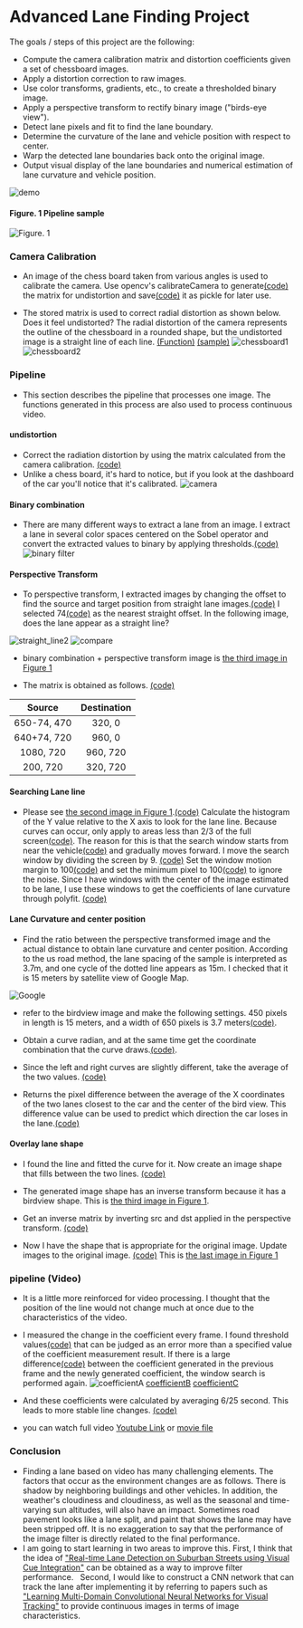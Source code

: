 # Advanced Lane Finding Project

The goals / steps of this project are the following:

* Compute the camera calibration matrix and distortion coefficients given a set of chessboard images.
* Apply a distortion correction to raw images.
* Use color transforms, gradients, etc., to create a thresholded binary image.
* Apply a perspective transform to rectify binary image ("birds-eye view").
* Detect lane pixels and fit to find the lane boundary.
* Determine the curvature of the lane and vehicle position with respect to center.
* Warp the detected lane boundaries back onto the original image.
* Output visual display of the lane boundaries and numerical estimation of lane curvature and vehicle position.

![demo](output_images/summary.git)
#### Figure. 1 Pipeline sample
![Figure. 1](output_images/pipe_line1.png)

### Camera Calibration

* An image of the chess board taken from various angles is used to calibrate the camera. Use opencv's calibrateCamera to generate[(code)](https://github.com/BGPark/FindingLaneLineOnTheRoad2/blob/master/cal_camera.py#L33) the matrix for undistortion and save[(code)](https://github.com/BGPark/FindingLaneLineOnTheRoad2/blob/master/cal_camera.py#L14) it as pickle for later use.

* The stored matrix is used to correct radial distortion as shown below. Does it feel undistorted? The radial distortion of the camera represents the outline of the chessboard in a rounded shape, but the undistorted image is a straight line of each line.
[(Function)](https://github.com/BGPark/FindingLaneLineOnTheRoad2/blob/master/cal_camera.py#L60)
[(sample)](https://github.com/BGPark/FindingLaneLineOnTheRoad2/blob/master/cal_camera.py#L70)
![chessboard1](output_images/undist.png) ![chessboard2](output_images/undist2.png)


### Pipeline
* This section describes the pipeline that processes one image. The functions generated in this process are also used to process continuous video.

#### undistortion
* Correct the radiation distortion by using the matrix calculated from the camera calibration. [(code)](https://github.com/BGPark/FindingLaneLineOnTheRoad2/blob/master/test_pipeline.py#L20)
* Unlike a chess board, it's hard to notice, but if you look at the dashboard of the car you'll notice that it's calibrated.
![camera](output_images/undist_movie.png)

#### Binary combination
* There are many different ways to extract a lane from an image. I extract a lane in several color spaces centered on the Sobel operator and convert the extracted values to binary by applying  thresholds.[(code)](https://github.com/BGPark/FindingLaneLineOnTheRoad2/blob/master/utils.py#L116)
![binary filter](output_images/binary_filter1.png)


#### Perspective Transform
* To perspective transform, I extracted images by changing the offset to find the source and target position from straight lane images.[(code)](https://github.com/BGPark/FindingLaneLineOnTheRoad2/blob/master/find_trapezoid_point.py#L13) I selected 74[(code)](https://github.com/BGPark/FindingLaneLineOnTheRoad2/blob/master/utils.py#L58) as the nearest straight offset. In the following image, does the lane appear as a straight line?

![straight_line2](output_images/straight_lines2.jpg_74.png)
![compare](output_images/trapezoid_summary.png)

* binary combination + perspective transform image is [the third image in Figure 1](https://github.com/BGPark/FindingLaneLineOnTheRoad2/blob/master/README.md#figure-1-pipeline-sample)

* The matrix is obtained as follows. [(code)](https://github.com/BGPark/FindingLaneLineOnTheRoad2/blob/master/utils.py#L52)

| Source        | Destination   | 
|:-------------:|:-------------:| 
| 650-74, 470   | 320, 0        | 
| 640+74, 720   | 960, 0        |
| 1080, 720     | 960, 720      |
| 200, 720      | 320, 720      |


#### Searching Lane line
* Please see [the second image in Figure 1](https://github.com/BGPark/FindingLaneLineOnTheRoad2/blob/master/README.md#figure-1-pipeline-sample).[(code)](https://github.com/BGPark/FindingLaneLineOnTheRoad2/blob/master/utils.py#L133) Calculate the histogram of the Y value relative to the X axis to look for the lane line. Because curves can occur, only apply to areas less than 2/3 of the full screen[(code)](https://github.com/BGPark/FindingLaneLineOnTheRoad2/blob/master/utils.py#L141). The reason for this is that the search window starts from near the vehicle[(code)](https://github.com/BGPark/FindingLaneLineOnTheRoad2/blob/master/utils.py#L167) and gradually moves forward. I move the search window by dividing the screen by 9. [(code)](https://github.com/BGPark/FindingLaneLineOnTheRoad2/blob/master/utils.py#L135) 
Set the window motion margin to 100[(code)](https://github.com/BGPark/FindingLaneLineOnTheRoad2/blob/master/utils.py#L159) and set the minimum pixel to 100[(code)](https://github.com/BGPark/FindingLaneLineOnTheRoad2/blob/master/utils.py#L161) to ignore the noise.
Since I have windows with the center of the image estimated to be lane, I use these windows to get the coefficients of lane curvature through polyfit. [(code)](https://github.com/BGPark/FindingLaneLineOnTheRoad2/blob/master/utils.py#L203)


#### Lane Curvature and center position
* Find the ratio between the perspective transformed image and the actual distance to obtain lane curvature and center position. According to the us road method, the lane spacing of the sample is interpreted as 3.7m, and one cycle of the dotted line appears as 15m. I checked that it is 15 meters by satellite view of Google Map.

![Google](output_images/line_distance.jpg)

* refer to the birdview image and make the following settings. 450 pixels in length is 15 meters, and a width of 650 pixels is 3.7 meters[(code)](https://github.com/BGPark/FindingLaneLineOnTheRoad2/blob/master/utils.py#L264). 

* Obtain a curve radian, and at the same time get the coordinate combination that the curve draws.[(code)](https://github.com/BGPark/FindingLaneLineOnTheRoad2/blob/master/utils.py#L256). 

* Since the left and right curves are slightly different, take the average of the two values. [(code)](https://github.com/BGPark/FindingLaneLineOnTheRoad2/blob/master/main.py#L49)

* Returns the pixel difference between the average of the X coordinates of the two lanes closest to the car and the center of the bird view. This difference value can be used to predict which direction the car loses in the lane.[(code)](https://github.com/BGPark/FindingLaneLineOnTheRoad2/blob/master/main.py#L44)

#### Overlay lane shape
* I found the line and fitted the curve for it. Now create an image shape that fills between the two lines. [(code)](https://github.com/BGPark/FindingLaneLineOnTheRoad2/blob/master/main.py#L31)

* The generated image shape has an inverse transform because it has a birdview shape. This is [the third image in Figure 1](https://github.com/BGPark/FindingLaneLineOnTheRoad2/blob/master/README.md#figure-1-pipeline-sample). 

* Get an inverse matrix by inverting src and dst applied in the perspective transform. [(code)](https://github.com/BGPark/FindingLaneLineOnTheRoad2/blob/master/utils.py#L47)

* Now I have the shape that is appropriate for the original image. Update images to the original image. [(code)](https://github.com/BGPark/FindingLaneLineOnTheRoad2/blob/master/main.py#L35) This is [the last image in Figure 1](https://github.com/BGPark/FindingLaneLineOnTheRoad2/blob/master/README.md#figure-1-pipeline-sample)

### pipeline (Video)
* It is a little more reinforced for video processing. I thought that the position of the line would not change much at once due to the characteristics of the video. 
* I measured the change in the coefficient every frame. I found threshold values[(code)](https://github.com/BGPark/FindingLaneLineOnTheRoad2/blob/master/utils.py#L230) that can be judged as an error more than a specified value of the coefficient measurement result. If there is a large difference[(code)](https://github.com/BGPark/FindingLaneLineOnTheRoad2/blob/master/utils.py#L235) between the coefficient generated in the previous frame and the newly generated coefficient, the window search is performed again. 
![coefficientA](output_images/video_1_left[0]_histogram.png)
[coefficientB](output_images/video_1_left[1]_histogram.png)
[coefficientC](output_images/video_1_left[2]_histogram.png)

* And these coefficients were calculated by averaging 6/25 second. This leads to more stable line changes. [(code)](https://github.com/BGPark/FindingLaneLineOnTheRoad2/blob/master/utils.py#L248)

* you can watch full video
[Youtube Link](https://youtu.be/ofqOy-YYQ04) or [movie file](output_images/project_video.mp4)

### Conclusion
* Finding a lane based on video has many challenging elements. The factors that occur as the environment changes are as follows. There is shadow by neighboring buildings and other vehicles. In addition, the weather's cloudiness and cloudiness, as well as the seasonal and time-varying sun altitudes, will also have an impact. Sometimes road pavement looks like a lane split, and paint that shows the lane may have been stripped off. It is no exaggeration to say that the performance of the image filter is directly related to the final performance.
* I am going to start learning in two areas to improve this. First, I think that the idea of ["Real-time Lane Detection on Suburban Streets using Visual Cue Integration"](http://cdn.intechopen.com/pdfs/46518.pdf) can be obtained as a way to improve filter performance.
  Second, I would like to construct a CNN network that can track the lane after implementing it by referring to papers such as ["Learning Multi-Domain Convolutional Neural Networks for Visual Tracking"](http://cvlab.postech.ac.kr/research/mdnet/) to provide continuous images in terms of image characteristics.
